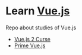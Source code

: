 # Learn [Vue.js](https://vuejs.org/)
Repo about studies of Vue.js

* [Vue.js 2 Curse](https://github.com/robsonoduarte/learn-vue/tree/master/vuejs-2-curse)
* [Prime Vue.js](https://github.com/robsonoduarte/learn-vue/tree/master/primve-vue)
